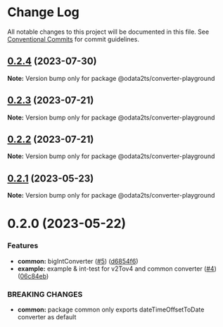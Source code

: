 # Change Log

All notable changes to this project will be documented in this file.
See [Conventional Commits](https://conventionalcommits.org) for commit guidelines.

## [0.2.4](https://github.com/odata2ts/converter/compare/@odata2ts/converter-playground@0.2.3...@odata2ts/converter-playground@0.2.4) (2023-07-30)

**Note:** Version bump only for package @odata2ts/converter-playground





## [0.2.3](https://github.com/odata2ts/converter/compare/@odata2ts/converter-playground@0.2.2...@odata2ts/converter-playground@0.2.3) (2023-07-21)

**Note:** Version bump only for package @odata2ts/converter-playground





## [0.2.2](https://github.com/odata2ts/converter/compare/@odata2ts/converter-playground@0.2.1...@odata2ts/converter-playground@0.2.2) (2023-07-21)

**Note:** Version bump only for package @odata2ts/converter-playground





## [0.2.1](https://github.com/odata2ts/converter/compare/@odata2ts/converter-playground@0.2.0...@odata2ts/converter-playground@0.2.1) (2023-05-23)

**Note:** Version bump only for package @odata2ts/converter-playground





# 0.2.0 (2023-05-22)


### Features

* **common:** bigIntConverter ([#5](https://github.com/odata2ts/converter/issues/5)) ([d6854f6](https://github.com/odata2ts/converter/commit/d6854f6c1081fd0f2ad60e6f7f53e7b9c0bdeec3))
* **example:** example & int-test for v2Tov4 and common converter ([#4](https://github.com/odata2ts/converter/issues/4)) ([06c84eb](https://github.com/odata2ts/converter/commit/06c84ebed5c82d305f2472e7ac90880425ed17c0))


### BREAKING CHANGES

* **common:** package common only exports dateTimeOffsetToDate converter as default
